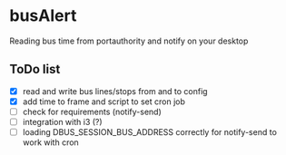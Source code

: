 # busAlert

Reading bus time from portauthority and notify on your desktop

## ToDo list

- [X] read and write bus lines/stops from and to config
- [X] add time to frame and script to set cron job
- [ ] check for requirements (notify-send)
- [ ] integration with i3 (?)
- [ ] loading  DBUS_SESSION_BUS_ADDRESS correctly for notify-send to work with cron
